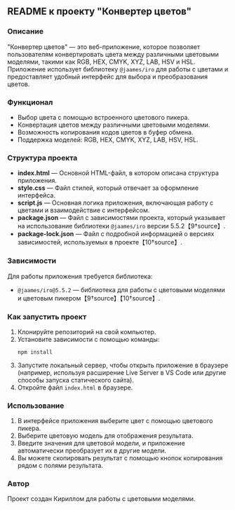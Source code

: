 ## README к проекту "Конвертер цветов"

### Описание
"Конвертер цветов" — это веб-приложение, которое позволяет пользователям конвертировать цвета между различными цветовыми моделями, такими как RGB, HEX, CMYK, XYZ, LAB, HSV и HSL. Приложение использует библиотеку `@jaames/iro` для работы с цветами и предоставляет удобный интерфейс для выбора и преобразования цветов.

### Функционал
- Выбор цвета с помощью встроенного цветового пикера.
- Конвертация цветов между различными цветовыми моделями.
- Возможность копирования кодов цветов в буфер обмена.
- Поддержка моделей: RGB, HEX, CMYK, XYZ, LAB, HSV, HSL.

### Структура проекта
- **index.html** — Основной HTML-файл, в котором описана структура приложения.
- **style.css** — Файл стилей, который отвечает за оформление интерфейса.
- **script.js** — Основная логика приложения, включающая работу с цветами и взаимодействие с интерфейсом.
- **package.json** — Файл с зависимостями проекта, который указывает на использование библиотеки `@jaames/iro` версии 5.5.2【9†source】.
- **package-lock.json** — Файл с подробной информацией о версиях зависимостей, используемых в проекте【10†source】.

### Зависимости
Для работы приложения требуется библиотека:
- `@jaames/iro@5.5.2` — библиотека для работы с цветовыми моделями и цветовым пикером【9†source】【10†source】.

### Как запустить проект
1. Клонируйте репозиторий на свой компьютер.
2. Установите зависимости с помощью команды:
   ```
   npm install
   ```
3. Запустите локальный сервер, чтобы открыть приложение в браузере (например, используя расширение Live Server в VS Code или другие способы запуска статического сайта).
4. Откройте файл `index.html` в браузере.

### Использование
1. В интерфейсе приложения выберите цвет с помощью цветового пикера.
2. Выберите цветовую модель для отображения результата.
3. Введите значения для цветовой модели, и приложение автоматически преобразует их в другие модели.
4. Вы можете скопировать результат с помощью кнопок копирования рядом с полями результата.

### Автор
Проект создан Кириллом для работы с цветовыми моделями.